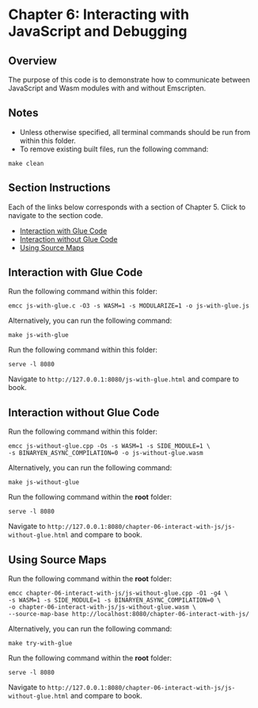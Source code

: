 # Chapter 6: Interacting with JavaScript and Debugging

## Overview
The purpose of this code is to demonstrate how to communicate between JavaScript and Wasm modules with and without Emscripten.

## Notes
- Unless otherwise specified, all terminal commands should be run from within this folder.
- To remove existing built files, run the following command:
```
make clean
```

## Section Instructions
Each of the links below corresponds with a section of Chapter 5. Click to navigate to the section code.

- [Interaction with Glue Code](#interaction-with-glue-code)
- [Interaction without Glue Code](#interaction-without-glue-code)
- [Using Source Maps](#using-source-maps)

## Interaction with Glue Code
Run the following command within this folder:
```
emcc js-with-glue.c -O3 -s WASM=1 -s MODULARIZE=1 -o js-with-glue.js
```

Alternatively, you can run the following command:
```
make js-with-glue
```

Run the following command within this folder:
```
serve -l 8080
```

Navigate to `http://127.0.0.1:8080/js-with-glue.html` and compare to book.

## Interaction without Glue Code
Run the following command within this folder:
```
emcc js-without-glue.cpp -Os -s WASM=1 -s SIDE_MODULE=1 \
-s BINARYEN_ASYNC_COMPILATION=0 -o js-without-glue.wasm
```

Alternatively, you can run the following command:
```
make js-without-glue
```

Run the following command within the **root** folder:
```
serve -l 8080
```

Navigate to `http://127.0.0.1:8080/chapter-06-interact-with-js/js-without-glue.html` and compare to book.

## Using Source Maps
Run the following command within the **root** folder:
```
emcc chapter-06-interact-with-js/js-without-glue.cpp -O1 -g4 \
-s WASM=1 -s SIDE_MODULE=1 -s BINARYEN_ASYNC_COMPILATION=0 \
-o chapter-06-interact-with-js/js-without-glue.wasm \
--source-map-base http://localhost:8080/chapter-06-interact-with-js/
```

Alternatively, you can run the following command:
```
make try-with-glue
```

Run the following command within the **root** folder:
```
serve -l 8080
```

Navigate to `http://127.0.0.1:8080/chapter-06-interact-with-js/js-without-glue.html` and compare to book.
